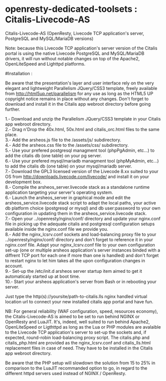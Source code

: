# openresty-dedicated-toolsets : Citalis-Livecode-AS
Citalis-Livecode-AS (OpenResty, Livecode TCP application's server, PostgreSQL and MySQL/MariaDB versions)

Note: because this Livecode TCP application's server version of the Citalis portal is using the native Livecode PostgreSQL and MySQL/MariaDB drivers, it will run without notable changes on top of the Apache2, OpenLiteSpeed and Lighttpd platforms.

#Installation :

Be aware that the presentation's layer and user interface rely on the very elegant and lightweight Parallelism JQuery/CSS3 template, freely available from http://html5up.net/parallelism for any use as long as the HTML5 UP copyright notice remains in place without any changes. Don't forget to download and install it in the Citalis app webroot directory before going further.

1.- Download and unzip the Parallelism JQuery/CSS3 template in your Citalis app webroot directory.<br />
2.- Drag n'Drop the 40x.html, 50x.html and citalis_orc.html files to the same place.<br />
3.- Add the arsheos.js file to the /assets/js/ subdirectory.<br />
4.- Add the arsheos.css file to the /assets/css/ subdirectory.<br />
5.- Use your prefered postgresql managment tool (phpPgAdmin, etc...) to add the citalis db (one table) on your pg server.<br />
6.- Use your prefered mysql/mariadb managment tool (phpMyAdmin, etc...) to add the citalis db (one table) on your mysql/mariadb server.<br />
7.- Download the GPL3 licensed version of the Livecode 8.xx suited to your OS from http://downloads.livecode.com/livecode/ and install it on your development box.<br />
8.- Compile the arsheos_server.livecode stack as a standalone runtime application targeting your server's operating system.<br />
6.- Launch the arsheos_server in graphical mode and edit the arsheos_service.livecode stack script to adapt the local paths, your active db platform choice (postgresql or mysql) and db user:password to your own configuration in updating them in the arsheos_service.livecode stack.<br />
7.- Open your ../openresty/nginx/conf/ directory and update your nginx.conf file in picking up the adequate citalis and postgresql configuration setups available inside the nginx.conf file we provide you.<br />
8.- Add the nginx_lcsrv.conf sockets and load-balancing proxy file to your ../openresty/nginx/conf/ directory and don't forget to reference it in your nginx.conf file. Adapt your nginx_lcsrv.conf file to your own configuration set-up (one or multiple arsheos application's server instances binded with a diffrent TCP port for each one if more than one is handled) and don't forget to restart nginx to let him takes all the upon configuration changes in account.<br />
9.- Set-up the /etc/init.d arsheos server startup item aimed to get it automaticaly started up at boot time.<br />
10.- Start your arsheos application's server from Bash or in rebooting your server.

Just type the http(s)://yoursite/path-to-citalis.lls nginx handled virtual location url to connect your new installed citalis app portal and have fun.

NB: For general reliability (WAF configuration, speed, resources economy), the Citalis-Livecode-AS is aimed to be set to run behind NGINX or OpenResty and LuaJIT. It's, indeed, well suited to run behind Apache2, OpenLiteSpeed or Ligthttpd as long as the Lua or PHP modules are avalaible to the Livecode TCP application's server to set-up the sockets and, if expected, round-robin load-balancing proxy script. The citalis.php and citalis_php.html are provided as the nginx_lcsrv.conf and citalis_lls.html replacement files in case of need. They have to be installed in the Citalis app webroot directory. 

Be aware that the PHP setup will slowdown the solution from 15 to 25% in comparison to the LuaJIT recommanded option to go, in regard to the different httpd servers used instead of NGINX / OpenResty.
